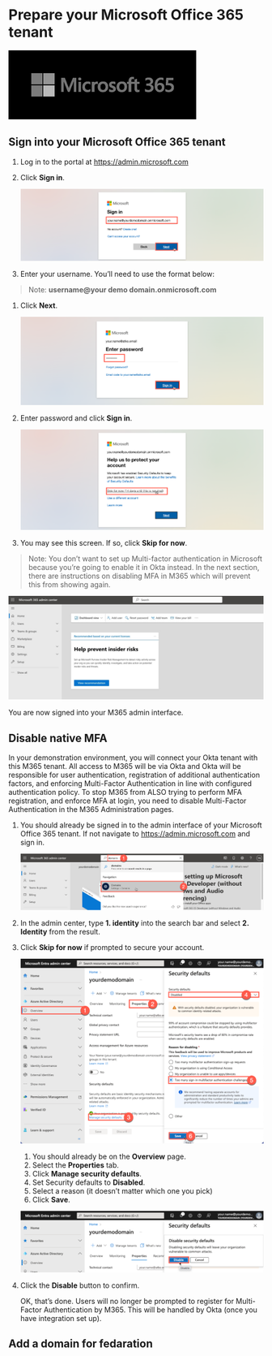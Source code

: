 # Prepare your Microsoft Office 365 tenant

   ![m365-dev](images/03/m365.png "Prep M365 Dev")

## Sign into your Microsoft Office 365 tenant

1. Log in to the portal at https://admin.microsoft.com

1. Click **Sign in**.

    ![m365-dev](images/03/m365-prep01.png "Prep M365 Dev")

1. Enter your username. You’ll need to use the format below:

> Note: **username@your demo domain.onmicrosoft.com**

1. Click **Next**.

    ![m365-dev](images/03/m365-prep02.png "Prep M365 Dev")

1. Enter password and click **Sign in**.

    ![m365-dev](images/03/m365-prep03.png "Prep M365 Dev")

1. You may see this screen. If so, click **Skip for now**.

> Note: You don’t want to set up Multi-factor authentication in Microsoft because you’re going to enable it in Okta instead.  In the next section, there are instructions on disabling MFA in M365 which will prevent this from showing again.

   ![m365-dev](images/03/m365-prep04.jpg "Prep M365 Dev")
   
   You are now signed into your M365 admin interface. 


## Disable native MFA

In your demonstration environment, you will connect your Okta tenant with this M365 tenant.  All access to M365 will be via Okta and Okta will be responsible for user authentication, registration of additional authentication factors, and enforcing Multi-Factor Authentication in line with configured authentication policy.
To stop M365 from ALSO trying to perform MFA registration, and enforce MFA at login, you need to disable Multi-Factor Authentication in the M365 Administration pages.

1. You should already be signed in to the admin interface of your Microsoft Office 365 tenant. If not navigate to https://admin.microsoft.com and sign in.

   ![m365-dev](images/03/m365-prep05.png "Prep M365 Dev")

1. In the admin center, type **1. identity** into the search bar and select **2. Identity** from the result.

1. Click **Skip for now** if prompted to secure your account.

   ![m365-dev](images/03/m365-prep06.png "Prep M365 Dev")

     
    1. You should already be on the **Overview** page.
    1. Select the **Properties** tab.
    1. Click **Manage security defaults**.
    1. Set Security defaults to **Disabled**.
    1. Select a reason (it doesn’t matter which one you pick)
    1. Click **Save**.
  
   ![m365-dev](images/03/m365-prep07.png "Prep M365 Dev")

1. Click the **Disable** button to confirm.
   
   OK, that’s done.  Users will no longer be prompted to register for Multi-Factor Authentication by M365.  This will be handled by Okta (once you have integration set up).
   

## Add a domain for fedaration

